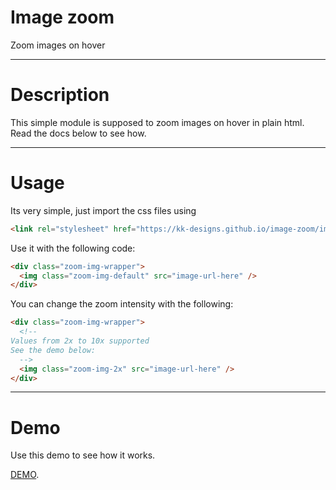# Image zoom
Zoom images on hover

---

# Description
This simple module is supposed to zoom images on hover in plain html. Read the docs below to see how.

---

# Usage

Its very simple, just import the css files using 
```html
<link rel="stylesheet" href="https://kk-designs.github.io/image-zoom/image-zoom.css">
```

Use it with the following code: 

```html
<div class="zoom-img-wrapper">
  <img class="zoom-img-default" src="image-url-here" />
</div>
```

You can change the zoom intensity with the following:
```html
<div class="zoom-img-wrapper">
  <!--
Values from 2x to 10x supported
See the demo below:
  -->
  <img class="zoom-img-2x" src="image-url-here" />
</div>
```

---

# Demo
Use this demo to see how it works.

[DEMO](https://jsfiddle.net/a1rph4z9/ "Demo").
